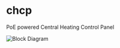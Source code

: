 chcp
====

PoE powered Central Heating Control Panel

![Block Diagram](https://raw.github.com/njh/chcp/master/block-diagram.png "Block Diagram")
